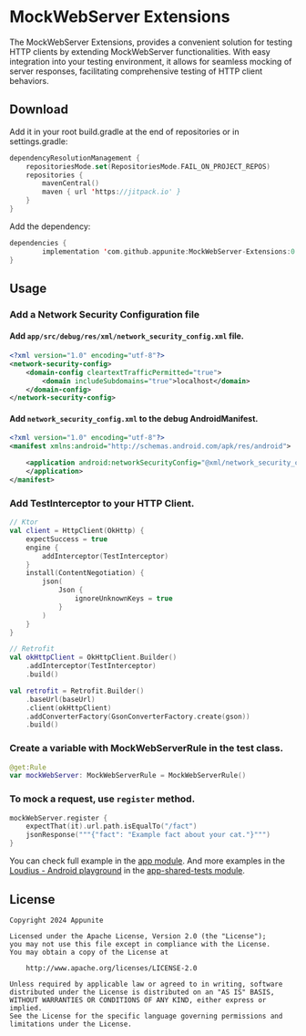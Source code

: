 # MockWebServer Extensions

The MockWebServer Extensions, provides a convenient solution for testing HTTP clients by extending MockWebServer functionalities. With easy integration into your testing environment, it allows for seamless mocking of server responses, facilitating comprehensive testing of HTTP client behaviors.

## Download

Add it in your root build.gradle at the end of repositories or in settings.gradle:
```kotlin
dependencyResolutionManagement {
    repositoriesMode.set(RepositoriesMode.FAIL_ON_PROJECT_REPOS)
    repositories {
        mavenCentral()
        maven { url 'https://jitpack.io' }
    }
}
```
Add the dependency:
```kotlin
dependencies {
        implementation 'com.github.appunite:MockWebServer-Extensions:0.1.0'
}
```

## Usage

### Add a Network Security Configuration file

#### Add `app/src/debug/res/xml/network_security_config.xml` file.

```xml
<?xml version="1.0" encoding="utf-8"?>
<network-security-config>
    <domain-config cleartextTrafficPermitted="true">
        <domain includeSubdomains="true">localhost</domain>
    </domain-config>
</network-security-config>
```

#### Add `network_security_config.xml` to the debug AndroidManifest.

```xml
<?xml version="1.0" encoding="utf-8"?>
<manifest xmlns:android="http://schemas.android.com/apk/res/android">

    <application android:networkSecurityConfig="@xml/network_security_config">
    </application>
</manifest>
```

### Add TestInterceptor to your HTTP Client.

```kotlin
// Ktor
val client = HttpClient(OkHttp) {
    expectSuccess = true
    engine {
        addInterceptor(TestInterceptor)
    }
    install(ContentNegotiation) {
        json(
            Json {
                ignoreUnknownKeys = true
            }
        )
    }
}

// Retrofit
val okHttpClient = OkHttpClient.Builder()
    .addInterceptor(TestInterceptor)
    .build()

val retrofit = Retrofit.Builder()
    .baseUrl(baseUrl)
    .client(okHttpClient)
    .addConverterFactory(GsonConverterFactory.create(gson))
    .build()
```

### Create a variable with MockWebServerRule in the test class.

```kotlin
@get:Rule
var mockWebServer: MockWebServerRule = MockWebServerRule()
```

### To mock a request, use `register` method.

```kotlin
mockWebServer.register {
    expectThat(it).url.path.isEqualTo("/fact")
    jsonResponse("""{"fact": "Example fact about your cat."}""")
}
```

You can check full example in the [app module](https://github.com/appunite/MockWebServer/tree/main/app/src).
And more examples in the [Loudius - Android playground](https://github.com/appunite/Loudius) in the [app-shared-tests module](https://github.com/appunite/Loudius/tree/develop/app-shared-tests/src/main/java/com/appunite/loudius).

## License
```
Copyright 2024 Appunite

Licensed under the Apache License, Version 2.0 (the "License");
you may not use this file except in compliance with the License.
You may obtain a copy of the License at

    http://www.apache.org/licenses/LICENSE-2.0

Unless required by applicable law or agreed to in writing, software
distributed under the License is distributed on an "AS IS" BASIS,
WITHOUT WARRANTIES OR CONDITIONS OF ANY KIND, either express or implied.
See the License for the specific language governing permissions and
limitations under the License.
```
